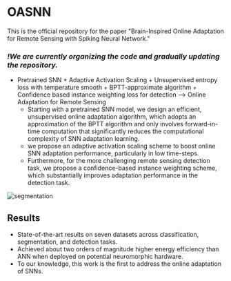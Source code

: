 # OASNN
This is the official repository for the paper "Brain-Inspired Online Adaptation for Remote Sensing with Spiking Neural Network."


### ***!We are currently organizing the code and gradually updating the repository.***


* Pretrained SNN + Adaptive Activation Scaling + Unsupervised entropy loss with temperature smooth + BPTT-approximate algorithm + Confidence based instance weighting loss for detection —>  Online Adaptation for Remote Sensing
  * Starting with a pretrained SNN model, we design an efficient, unsupervised online adaptation algorithm, which adopts an approximation of the BPTT algorithm and only involves forward-in-time computation that significantly reduces the computational complexity of SNN adaptation learning.
  * we propose an adaptive activation scaling scheme to boost online SNN adaptation performance, particularly in low time-steps.
  * Furthermore, for the more challenging remote sensing detection task, we propose a confidence-based instance weighting scheme, which substantially improves adaptation performance in the detection task.

![segmentation](https://github.com/user-attachments/assets/d170096f-291c-4604-8901-02df4a423a1d)

## Results
* State-of-the-art results on seven datasets across classification, segmentation, and detection tasks.
* Achieved about two orders of magnitude higher energy efficiency than ANN when deployed on potential neuromorphic hardware.
* To our knowledge, this work is the first to address the online adaptation of SNNs.
